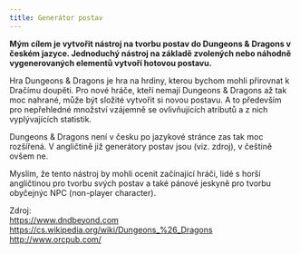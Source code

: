 ```yaml
---
title: Generátor postav
---
```


**Mým cílem je vytvořit nástroj na tvorbu postav do Dungeons & Dragons v českém jazyce. Jednoduchý nástroj na základě zvolených nebo náhodně vygenerovaných elementů vytvoří hotovou postavu.**

Hra Dungeons & Dragons je hra na hrdiny, kterou bychom mohli přirovnat k Dračímu doupěti. Pro nové hráče, kteří nemají Dungeons & Dragons až tak moc nahrané, může být složité vytvořit si novou postavu. A to především pro nepřehledné množství vzájemně se ovlivňujících atributů a z nich vyplývajících statistik.

Dungeons & Dragons není v česku po jazykové stránce zas tak moc rozšířená. V angličtině již generátory postav jsou (viz. zdroj), v češtině ovšem ne. 

Myslím, že tento nástroj by mohli ocenit začínající hráči, lidé s horší angličtinou pro tvorbu svých postav a také pánové jeskyně pro tvorbu obyčejnýc NPC (non-player character).


Zdroj: <br>
https://www.dndbeyond.com <br>
https://cs.wikipedia.org/wiki/Dungeons_%26_Dragons <br>
http://www.orcpub.com/